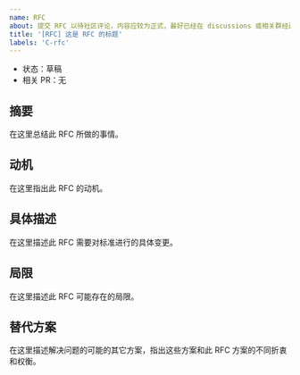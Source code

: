 ```yaml
---
name: RFC
about: 提交 RFC 以待社区评论，内容应较为正式，最好已经在 discussions 或相关群经过基本讨论
title: '[RFC] 这是 RFC 的标题'
labels: 'C-rfc'
---
```


- 状态：草稿 <!-- 草稿 / 候选 / 接收 -->
- 相关 PR：无 <!-- 当有相关 PR 实现这个 RFC 时，在这里填上链接，形如 `#123` -->

## 摘要

<!-- 必填 -->

在这里总结此 RFC 所做的事情。

## 动机

<!-- 必填 -->

在这里指出此 RFC 的动机。

## 具体描述

<!-- 必填 -->

在这里描述此 RFC 需要对标准进行的具体变更。

## 局限

<!-- 如果没有明显的局限性可不填 -->

在这里描述此 RFC 可能存在的局限。

## 替代方案

<!-- 如果没有明显的替代方案可不填 -->

在这里描述解决问题的可能的其它方案，指出这些方案和此 RFC 方案的不同折衷和权衡。

